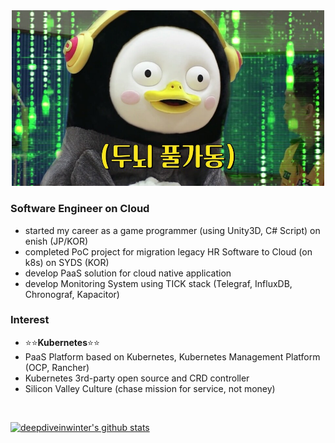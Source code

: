 
<!-- ![pengsu-is-love](https://github.com/deepdiveinwinter/deepdiveinwinter/blob/master/images/pengsu-is-love.jpg = 250x250) -->

<div align=center>
  <img src="https://github.com/deepdiveinwinter/deepdiveinwinter/blob/master/images/pengsu-is-love.jpg" width="500px">
</div>

### Software Engineer on Cloud
- started my career as a game programmer (using Unity3D, C# Script) on enish (JP/KOR)
- completed PoC project for migration legacy HR Software to Cloud (on k8s) on SYDS (KOR)
- develop PaaS solution for cloud native application
- develop Monitoring System using TICK stack (Telegraf, InfluxDB, Chronograf, Kapacitor)

### Interest
- :star::star:**Kubernetes**:star::star:
- PaaS Platform based on Kubernetes, Kubernetes Management Platform (OCP, Rancher)
- Kubernetes 3rd-party open source and CRD controller
- Silicon Valley Culture (chase mission for service, not money)


<div>
<br/>

[![deepdiveinwinter's github stats](https://github-readme-stats.vercel.app/api?username=deepdiveinwinter)](https://github.com/deepdiveinwinter)

</div>
